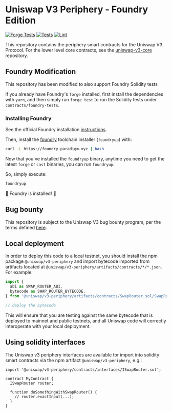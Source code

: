 # Uniswap V3 Periphery - Foundry Edition

[![Forge Tests](https://github.com/gakonst/v3-periphery/workflows/Forge%20Tests/badge.svg)](https://github.com/gakonst/v3-periphery/actions?query=workflow%3AForge%20Tests)
[![Tests](https://github.com/gakonst/v3-periphery/workflows/Tests/badge.svg)](https://github.com/gakonst/v3-periphery/actions?query=workflow%3ATests)
[![Lint](https://github.com/gakonst/v3-periphery/workflows/Lint/badge.svg)](https://github.com/gakonst/v3-periphery/actions?query=workflow%3ALint)

This repository contains the periphery smart contracts for the Uniswap V3 Protocol.
For the lower level core contracts, see the [uniswap-v3-core](https://github.com/Uniswap/v3-core)
repository.

## Foundry Modification

This repository has been modified to also support Foundry Solidity tests

If you already have Foundry's `forge` installed, first install the dependencies with `yarn`, and then simply 
run `forge test` to run the Solidity tests  under `contracts/foundry-tests`.

### Installing Foundry

See the official Foundry installation [instructions](https://github.com/gakonst/foundry/blob/master/README.md#installation).

Then, install the [foundry](https://github.com/gakonst/foundry) toolchain installer (`foundryup`) with:
```bash
curl -L https://foundry.paradigm.xyz | bash
```

Now that you've installed the `foundryup` binary,
anytime you need to get the latest `forge` or `cast` binaries,
you can run `foundryup`.

So, simply execute:
```bash
foundryup
```

🎉 Foundry is installed! 🎉

## Bug bounty

This repository is subject to the Uniswap V3 bug bounty program,
per the terms defined [here](./bug-bounty.md).

## Local deployment

In order to deploy this code to a local testnet, you should install the npm package
`@uniswap/v3-periphery`
and import bytecode imported from artifacts located at
`@uniswap/v3-periphery/artifacts/contracts/*/*.json`.
For example:

```typescript
import {
  abi as SWAP_ROUTER_ABI,
  bytecode as SWAP_ROUTER_BYTECODE,
} from '@uniswap/v3-periphery/artifacts/contracts/SwapRouter.sol/SwapRouter.json'

// deploy the bytecode
```

This will ensure that you are testing against the same bytecode that is deployed to
mainnet and public testnets, and all Uniswap code will correctly interoperate with
your local deployment.

## Using solidity interfaces

The Uniswap v3 periphery interfaces are available for import into solidity smart contracts
via the npm artifact `@uniswap/v3-periphery`, e.g.:

```solidity
import '@uniswap/v3-periphery/contracts/interfaces/ISwapRouter.sol';

contract MyContract {
  ISwapRouter router;

  function doSomethingWithSwapRouter() {
    // router.exactInput(...);
  }
}

```
